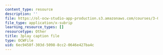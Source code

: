 ```yaml
---
content_type: resource
description: ''
file: https://ol-ocw-studio-app-production.s3.amazonaws.com/courses/3-091sc-introduction-to-solid-state-chemistry-fall-2010/6ec9458f303d50988cc20646e427ba4c_rR8ZtI8m0Mo.vtt
file_type: application/x-subrip
learning_resource_types: []
resourcetype: Other
title: 3play caption file
type: OCWFile
uid: 6ec9458f-303d-5098-8cc2-0646e427ba4c
---
```

